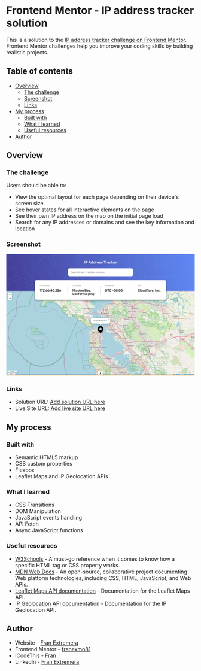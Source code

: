 # Frontend Mentor - IP address tracker solution

This is a solution to the [IP address tracker challenge on Frontend Mentor](https://www.frontendmentor.io/challenges/ip-address-tracker-I8-0yYAH0). Frontend Mentor challenges help you improve your coding skills by building realistic projects.

## Table of contents

- [Overview](#overview)
  - [The challenge](#the-challenge)
  - [Screenshot](#screenshot)
  - [Links](#links)
- [My process](#my-process)
  - [Built with](#built-with)
  - [What I learned](#what-i-learned)
  - [Useful resources](#useful-resources)
- [Author](#author)

## Overview

### The challenge

Users should be able to:

- View the optimal layout for each page depending on their device's screen size
- See hover states for all interactive elements on the page
- See their own IP address on the map on the initial page load
- Search for any IP addresses or domains and see the key information and location

### Screenshot

![](./screenshot.png)

### Links

- Solution URL: [Add solution URL here](https://your-solution-url.com)
- Live Site URL: [Add live site URL here](https://github.com/franexmo81/ip-address-tracker)

## My process

### Built with

- Semantic HTML5 markup
- CSS custom properties
- Flexbox
- Leaflet Maps and IP Geolocation APIs

### What I learned

- CSS Transitions
- DOM Manipulation
- JavaScript events handling
- API Fetch
- Async JavaScript functions

### Useful resources

- [W3Schools](https://www.w3schools.com/) - A must-go reference when it comes to know how a specific HTML tag or CSS property works.
- [MDN Web Docs](https://developer.mozilla.org/) - An open-source, collaborative project documenting Web platform technologies, including CSS, HTML, JavaScript, and Web APIs.
- [Leaflet Maps API documentation](https://leafletjs.com/reference.html/) - Documentation for the Leaflet Maps API.
- [IP Geolocation API documentation](https://geo.ipify.org/docs/) - Documentation for the IP Geolocation API.

## Author

- Website - [Fran Extremera](https://www.franextremera.com/)
- Frontend Mentor - [franexmo81](https://www.frontendmentor.io/profile/franexmo81)
- iCodeThis - [Fran](https://icodethis.com/Fran)
- LinkedIn - [Fran Extremera](https://www.linkedin.com/in/francisco-extremera/)
